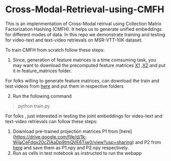 # Cross-Modal-Retrieval-using-CMFH

This is an implenmentation of Cross-Modal retrival using Collection Matrix Factorization Hashing (CMFH). It helps us to generate unified embeddings for different modes of data. In this repo we demonstrate training and testing for video-text and text-video retrievals on MSR-VTT-10K dataset.

To train CMFH from scratch follow these steps:

1) Since, generation of feature matrices is a time comsuming task, you may want to download the precomputed feature matrices [X1](https://drive.google.com/file/d/1-wi8A6UuQxhpffeBnkjmML4ipOL5AxpS/view?usp=sharing) ,[X2](https://drive.google.com/file/d/1-xYAKsnN7gzVJdoSHr61aIyGmFi2mdqb/view?usp=sharing) and put it in feature_matrices folder.

For folks willing to generate feature matrices, can download the train and test videos from [here](https://www.mediafire.com/folder/h14iarbs62e7p/shared?fbclid=IwAR3ZsoQiKf_SZjV15sGyoSr20C8A2FteXgoXS0B2Acgzq1wLpZzERP76ktc) and put them in respective folders 

2) Run the following command

> python train.py

For folks , just interested in testing the joint embeddings for video-text and text-video retrievals can follow these steps:
1) Download pre-trained projection matrices P1 from [here] (https://drive.google.com/file/d/1k-WjlaCeFdgx20cZlAaDp9tmQVE6Tiw0/view?usp=sharing) and P2 from [here](https://drive.google.com/file/d/1-2vcpE3zjdrDrXbFe9ihdN9uGVY6Tsuz/view?usp=sharing) and save them as P1.npy and P2.npy respectively.
2) Run as cells in test notebook as instructed to run the webapp  
